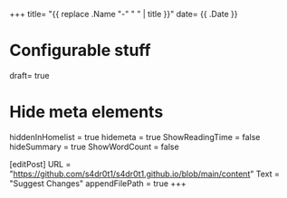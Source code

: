 +++
title= "{{ replace .Name "-" " " | title }}"
date= {{ .Date }}

# Configurable stuff
draft= true

# Hide meta elements
hiddenInHomelist = true
hidemeta = true
ShowReadingTime = false
hideSummary = true
ShowWordCount = false

[editPost]
URL = "https://github.com/s4dr0t1/s4dr0t1.github.io/blob/main/content"
Text = "Suggest Changes"
appendFilePath = true
+++
